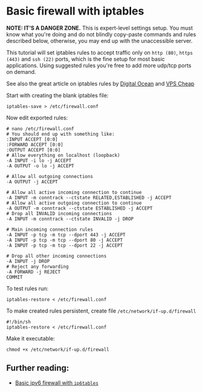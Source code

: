 # Basic firewall with iptables

__NOTE: IT'S A DANGER ZONE.__ This is expert-level settings setup. You must know what you're doing and do not blindly copy-paste commands and rules described below, otherwise, you may end up with the unaccessible server.

This tutorial will set iptables rules to accept traffic only on `http (80)`, `https (443)` and `ssh (22)` ports, which is the fine setup for most basic applications. Using suggested rules you're free to add more udp/tcp ports on demand.

See also the great article on iptables rules by [Digital Ocean](https://www.digitalocean.com/community/tutorials/iptables-essentials-common-firewall-rules-and-commands) and [VPS Cheap](https://crm.vpscheap.net/knowledgebase.php?action=displayarticle&id=29)

Start with creating the blank iptables file:

```shell
iptables-save > /etc/firewall.conf
```

Now edit exported rules:

```shell
# nano /etc/firewall.conf
# You should end up with something like:
:INPUT ACCEPT [0:0]
:FORWARD ACCEPT [0:0]
:OUTPUT ACCEPT [0:0]
# Allow everything on localhost (loopback)
-A INPUT -i lo -j ACCEPT
-A OUTPUT -o lo -j ACCEPT

# Allow all outgoing connections
-A OUTPUT -j ACCEPT

# Allow all active incoming connection to continue
-A INPUT -m conntrack --ctstate RELATED,ESTABLISHED -j ACCEPT
# Allow all active outgoing connection to continue
-A OUTPUT -m conntrack --ctstate ESTABLISHED -j ACCEPT
# Drop all INVALID incoming connections
-A INPUT -m conntrack --ctstate INVALID -j DROP

# Main incoming connection rules
-A INPUT -p tcp -m tcp --dport 443 -j ACCEPT
-A INPUT -p tcp -m tcp --dport 80 -j ACCEPT
-A INPUT -p tcp -m tcp --dport 22 -j ACCEPT

# Drop all other incoming connections
-A INPUT -j DROP
# Reject any forwarding
-A FORWARD -j REJECT
COMMIT
```

To test rules run:

```shell
iptables-restore < /etc/firewall.conf
```

To make created rules persistent, create file `/etc/network/if-up.d/firewall`

```shell
#!/bin/sh
iptables-restore < /etc/firewall.conf
```

Make it executable:

```shell
chmod +x /etc/network/if-up.d/firewall
```

## Further reading:

- [Basic ipv6 firewall with `ip6tables`](https://github.com/VeliovGroup/ostrio/blob/master/tutorials/linux/security/iptables-firewall-ipv6.md)
